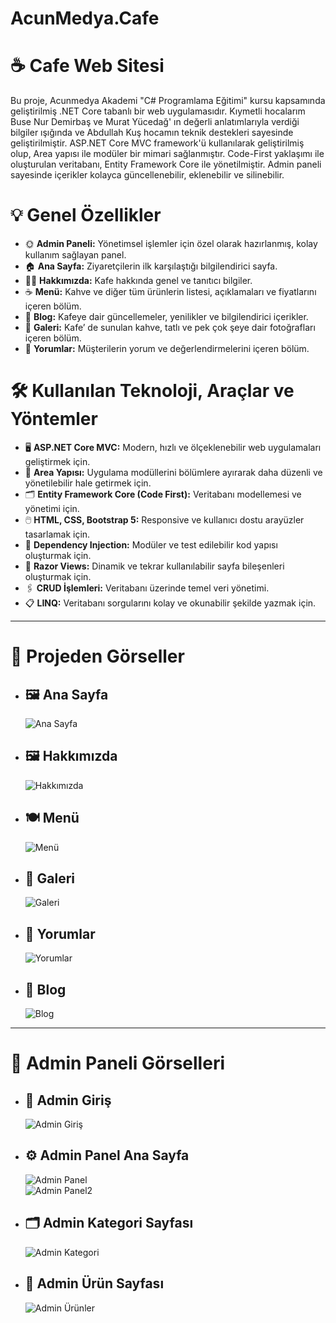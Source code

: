 # AcunMedya.Cafe

# ☕ Cafe Web Sitesi

Bu proje, Acunmedya Akademi "C# Programlama Eğitimi" kursu kapsamında geliştirilmiş .NET Core tabanlı bir web uygulamasıdır. Kıymetli hocalarım Buse Nur Demirbaş ve Murat Yücedağ' ın değerli anlatımlarıyla verdiği bilgiler ışığında ve Abdullah Kuş hocamın teknik destekleri sayesinde geliştirilmiştir.  ASP.NET Core MVC framework'ü kullanılarak geliştirilmiş olup, Area yapısı ile modüler bir mimari sağlanmıştır. Code-First yaklaşımı ile oluşturulan veritabanı, Entity Framework Core ile yönetilmiştir. Admin paneli sayesinde içerikler kolayca güncellenebilir, eklenebilir ve silinebilir.

# 💡 Genel Özellikler
- 🌞 **Admin Paneli:** Yönetimsel işlemler için özel olarak hazırlanmış, kolay kullanım sağlayan panel.
- 🏠 **Ana Sayfa:** Ziyaretçilerin ilk karşılaştığı bilgilendirici sayfa.
- 👩‍💻 **Hakkımızda:** Kafe hakkında genel ve tanıtıcı bilgiler.
- ☕ **Menü:** Kahve ve diğer tüm ürünlerin listesi, açıklamaları ve fiyatlarını içeren bölüm.
- 📰 **Blog:** Kafeye dair güncellemeler, yenilikler ve bilgilendirici içerikler.
- 📸 **Galeri:** Kafe’ de sunulan kahve, tatlı ve pek çok şeye dair fotoğrafları içeren bölüm.
- 📱 **Yorumlar:** Müşterilerin yorum ve değerlendirmelerini içeren bölüm.

# 🛠 Kullanılan Teknoloji, Araçlar ve Yöntemler
- 🖥️ **ASP.NET Core MVC:** Modern, hızlı ve ölçeklenebilir web uygulamaları geliştirmek için.
- 📁 **Area Yapısı:** Uygulama modüllerini bölümlere ayırarak daha düzenli ve yönetilebilir hale getirmek için.
- 🗂️ **Entity Framework Core (Code First):** Veritabanı modellemesi ve yönetimi için.
- 🖱️ **HTML, CSS, Bootstrap 5:** Responsive ve kullanıcı dostu arayüzler tasarlamak için.
- 🔧 **Dependency Injection:** Modüler ve test edilebilir kod yapısı oluşturmak için.
- 📝 **Razor Views:** Dinamik ve tekrar kullanılabilir sayfa bileşenleri oluşturmak için.
- 🖇️ **CRUD İşlemleri:** Veritabanı üzerinde temel veri yönetimi.
- 📋 **LINQ:** Veritabanı sorgularını kolay ve okunabilir şekilde yazmak için.

---

# 📸 Projeden Görseller

- ## 🖼️ **Ana Sayfa**  
  ![Ana Sayfa](https://github.com/Burcu03/AcunMedya.Cafe/raw/master/wwwroot/images/anasayfa.png)

- ## 🖼️ **Hakkımızda**  
  ![Hakkımızda](https://github.com/Burcu03/AcunMedya.Cafe/raw/master/wwwroot/images/hakkimizda.png)

- ## 🍽 **Menü**  
  ![Menü](https://github.com/Burcu03/AcunMedya.Cafe/raw/master/wwwroot/images/menu.png)

- ## 📸 **Galeri**  
  ![Galeri](https://github.com/Burcu03/AcunMedya.Cafe/raw/master/wwwroot/images/galeri.png)

- ## 💬 **Yorumlar**  
  ![Yorumlar](https://github.com/Burcu03/AcunMedya.Cafe/raw/master/wwwroot/images/yorumlar.png)

- ## 📰 **Blog**  
  ![Blog](https://github.com/Burcu03/AcunMedya.Cafe/raw/master/wwwroot/images/blog.png)

---

# 🔐 Admin Paneli Görselleri

- ## 🔑 **Admin Giriş**  
  ![Admin Giriş](https://github.com/Burcu03/AcunMedya.Cafe/raw/master/wwwroot/images/login.png)

- ## ⚙️ **Admin Panel Ana Sayfa**  
  ![Admin Panel](https://github.com/Burcu03/AcunMedya.Cafe/raw/master/wwwroot/images/dashboard.png)  
  ![Admin Panel2](https://github.com/Burcu03/AcunMedya.Cafe/raw/master/wwwroot/images/dashboard2.png)

- ## 🗂 **Admin Kategori Sayfası**  
  ![Admin Kategori](https://github.com/Burcu03/AcunMedya.Cafe/raw/master/wwwroot/images/admin-kategori.png)

- ## 🍔 **Admin Ürün Sayfası**  
  ![Admin Ürünler](https://github.com/Burcu03/AcunMedya.Cafe/raw/master/wwwroot/images/admin-urunler.png)

